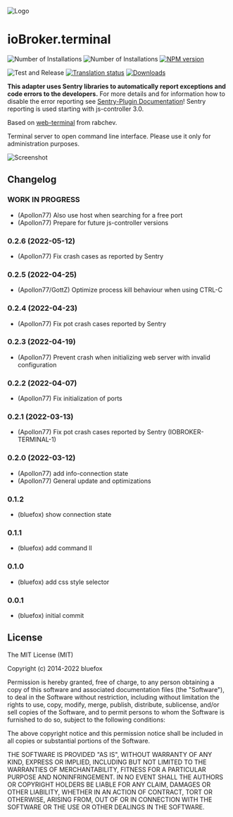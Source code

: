 ![Logo](admin/terminal.png)

# ioBroker.terminal

![Number of Installations](http://iobroker.live/badges/terminal-installed.svg)
![Number of Installations](http://iobroker.live/badges/terminal-stable.svg)
[![NPM version](http://img.shields.io/npm/v/iobroker.terminal.svg)](https://www.npmjs.com/package/iobroker.terminal)

![Test and Release](https://github.com/ioBroker/ioBroker.terminal/workflows/Test%20and%20Release/badge.svg)
[![Translation status](https://weblate.iobroker.net/widgets/adapters/-/terminal/svg-badge.svg)](https://weblate.iobroker.net/engage/adapters/?utm_source=widget)
[![Downloads](https://img.shields.io/npm/dm/iobroker.terminal.svg)](https://www.npmjs.com/package/iobroker.terminal)

**This adapter uses Sentry libraries to automatically report exceptions and code errors to the developers.** For more details and for information how to disable the error reporting see [Sentry-Plugin Documentation](https://github.com/ioBroker/plugin-sentry#plugin-sentry)! Sentry reporting is used starting with js-controller 3.0.

Based on [web-terminal](https://github.com/rabchev/web-terminal) from rabchev.

Terminal server to open command line interface.
Please use it only for administration purposes.

![Screenshot](img/screen1.png)

## Changelog

### __WORK IN PROGRESS__
* (Apollon77) Also use host when searching for a free port
* (Apollon77) Prepare for future js-controller versions

### 0.2.6 (2022-05-12)
* (Apollon77) Fix crash cases as reported by Sentry

### 0.2.5 (2022-04-25)
* (Apollon77/GottZ) Optimize process kill behaviour when using CTRL-C

### 0.2.4 (2022-04-23)
* (Apollon77) Fix pot crash cases reported by Sentry

### 0.2.3 (2022-04-19)
* (Apollon77) Prevent crash when initializing web server with invalid configuration

### 0.2.2 (2022-04-07)
* (Apollon77) Fix initialization of ports

### 0.2.1 (2022-03-13)
* (Apollon77) Fix pot crash cases reported by Sentry (IOBROKER-TERMINAL-1)

### 0.2.0 (2022-03-12)
* (Apollon77) add info-connection state
* (Apollon77) General update and optimizations

### 0.1.2
* (bluefox) show connection state

### 0.1.1
* (bluefox) add command ll

### 0.1.0
* (bluefox) add css style selector

### 0.0.1
* (bluefox) initial commit

## License
The MIT License (MIT)

Copyright (c) 2014-2022 bluefox

Permission is hereby granted, free of charge, to any person obtaining a copy
of this software and associated documentation files (the "Software"), to deal
in the Software without restriction, including without limitation the rights
to use, copy, modify, merge, publish, distribute, sublicense, and/or sell
copies of the Software, and to permit persons to whom the Software is
furnished to do so, subject to the following conditions:

The above copyright notice and this permission notice shall be included in
all copies or substantial portions of the Software.

THE SOFTWARE IS PROVIDED "AS IS", WITHOUT WARRANTY OF ANY KIND, EXPRESS OR
IMPLIED, INCLUDING BUT NOT LIMITED TO THE WARRANTIES OF MERCHANTABILITY,
FITNESS FOR A PARTICULAR PURPOSE AND NONINFRINGEMENT. IN NO EVENT SHALL THE
AUTHORS OR COPYRIGHT HOLDERS BE LIABLE FOR ANY CLAIM, DAMAGES OR OTHER
LIABILITY, WHETHER IN AN ACTION OF CONTRACT, TORT OR OTHERWISE, ARISING FROM,
OUT OF OR IN CONNECTION WITH THE SOFTWARE OR THE USE OR OTHER DEALINGS IN
THE SOFTWARE.
